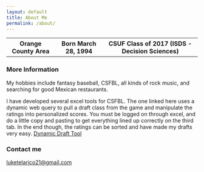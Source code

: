 ```yaml
---
layout: default
title: About Me
permalink: /about/
---
```


<table>
    <tr>
     <th>Orange County Area</th>
     <th>Born March 28, 1994</th>
     <th>CSUF Class of 2017 (ISDS - Decision Sciences)</th>
    </tr>
   </table>

### More Information

My hobbies include fantasy baseball, CSFBL, all kinds of rock music, and searching for good Mexican restaurants.

I have developed several excel tools for CSFBL. The one linked here uses a dynamic web query to pull a draft class from the game and manipulate the ratings into personalized scores. You must be logged on through excel, and do a little copy and pasting to get everything lined up correctly on the third tab. In the end though, the ratings can be sorted and have made my drafts very easy. <a href="https://drive.google.com/open?id=0B-RrX3q5ZhEFZ1hpOWotdU1yOHc">Dynamic Draft Tool</a>

### Contact me

[luketelarico21@gmail.com](mailto:luketelarico21@gmail.com)
